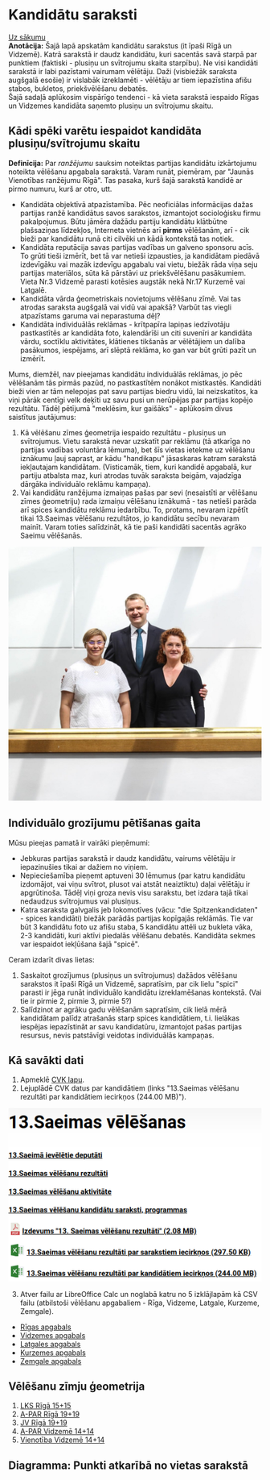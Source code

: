 # Kandidātu saraksti

[Uz sākumu](http://85.254.250.28/downloads1/zpd-election-ads/)  
**Anotācija:** Šajā lapā apskatām kandidātu sarakstus 
(it īpaši Rīgā un Vidzemē). Katrā sarakstā ir daudz kandidātu, 
kuri sacentās savā starpā par punktiem (faktiski - 
plusiņu un svītrojumu skaita starpību). Ne visi kandidāti sarakstā ir 
labi pazīstami vairumam vēlētāju. Daži (visbiežāk saraksta augšgalā esošie) 
ir vislabāk izreklamēti - vēlētāju ar tiem iepazīstina afišu stabos, bukletos, 
priekšvēlēšanu debatēs.  
Šajā sadaļā aplūkosim vispārīgo tendenci - kā vieta sarakstā iespaido 
Rīgas un Vidzemes kandidāta saņemto plusiņu un svītrojumu skaitu.

## Kādi spēki varētu iespaidot kandidāta plusiņu/svītrojumu skaitu

**Definīcija:** Par *ranžējumu* sauksim noteiktas partijas 
kandidātu izkārtojumu noteikta vēlēšanu apgabala sarakstā. 
Varam runāt, piemēram, par "Jaunās Vienotības ranžējumu Rīgā". 
Tas pasaka, kurš šajā sarakstā kandidē ar pirmo numuru, kurš 
ar otro, utt. 

* Kandidāta objektīvā atpazīstamība. Pēc neoficiālas informācijas dažas
partijas ranžē kandidātus savos sarakstos, izmantojot socioloģisku firmu 
pakalpojumus. Būtu jāmēra dažādu partiju kandidātu 
klātbūtne plašsaziņas līdzekļos, Interneta vietnēs arī **pirms** vēlēšanām, 
arī - cik bieži par kandidātu runā citi cilvēki un kādā kontekstā tas notiek.
* Kandidāta reputācija savas partijas vadības un galveno sponsoru acīs. 
To grūti tieši izmērīt, bet tā var netieši izpausties, ja kandidātam 
piedāvā izdevīgāku vai mazāk izdevīgu apgabalu vai vietu, biežāk rāda viņa
seju partijas materiālos, sūta kā pārstāvi uz priekšvēlēšanu pasākumiem. 
Vieta Nr.3 Vidzemē parasti kotēsies augstāk nekā 
Nr.17 Kurzemē vai Latgalē.
* Kandidāta vārda ģeometriskais novietojums vēlēšanu zīmē. 
Vai tas atrodas saraksta augšgalā vai vidū vai apakšā? 
Varbūt tas viegli atpazīstams garuma vai neparastuma dēļ? 
* Kandidāta individuālās reklāmas - krītpapīra lapiņas iedzīvotāju 
pastkastītēs ar kandidāta foto, kalendārīši un citi suvenīri ar kandidāta
vārdu, soctīklu aktivitātes, klātienes tikšanās ar vēlētājiem un dalība pasākumos, iespējams, 
arī slēptā reklāma, ko gan var būt grūti pazīt un izmērīt. 

Mums, diemžēl, nav pieejamas kandidātu individuālās reklāmas, jo pēc vēlēšanām 
tās pirmās pazūd, no pastkastītēm nonākot mistkastēs. 
Kandidāti bieži vien ar tām nelepojas pat savu partijas
biedru vidū, lai neizskatītos, ka viņi pārāk centīgi velk deķīti uz savu pusi un 
nerūpējas par partijas kopējo rezultātu.
Tādēļ pētījumā "meklēsim, kur gaišāks" - aplūkosim divus saistītus jautājumus: 

1. Kā vēlēšanu zīmes ģeometrija iespaido rezultātu - plusiņus un svītrojumus. 
Vietu sarakstā nevar uzskatīt par reklāmu (tā atkarīga no partijas vadības
voluntāra lēmuma), bet šīs vietas ietekme uz vēlēšanu iznākumu ļauj 
saprast, ar kādu "handikapu" jāsaskaras katram sarakstā iekļautajam kandidātam. 
(Visticamāk, tiem, kuri kandidē apgabalā, kur partiju atbalsta maz, kuri 
atrodas tuvāk saraksta beigām, vajadzīga dārgāka individuālo reklāmu kampaņa). 
2. Vai kandidātu ranžējuma izmaiņas pašas par sevi (nesaistīti ar vēlēšanu 
zīmes ģeometriju) rada izmaiņu vēlēšanu iznākumā - tas netieši parāda 
arī spices kandidātu reklāmu iedarbību. To, protams, nevaram 
izpētīt tikai 13.Saeimas vēlēšanu rezultātos, jo kandidātu secību nevaram 
mainīt. Varam toties salīdzināt, kā tie paši kandidāti sacentās agrāko 
Saeimu vēlēšanās. 

![Attēls: Tipiska vizuālā reklāma - LRA spices kandidāti](candidates/lra-spice.jpg)

## Individuālo grozījumu pētīšanas gaita

Mūsu pieejas pamatā ir vairāki pieņēmumi: 

* Jebkuras partijas sarakstā ir daudz kandidātu, 
vairums vēlētāju ir iepazinušies tikai ar dažiem no viņiem. 
* Nepieciešamība pieņemt aptuveni 30 lēmumus (par katru kandidātu 
izdomājot, vai viņu svītrot, plusot vai atstāt neaiztiktu) 
daļai vēlētāju ir apgrūtinoša. Tādēļ viņi groza nevis visu sarakstu, 
bet izdara tajā tikai nedaudzus svītrojumus vai plusiņus.
* Katra saraksta galvgalis jeb lokomotīves (vācu: "die Spitzenkandidaten" - 
spices kandidāti) biežāk parādās partijas kopīgajās reklāmās. Tie 
var būt 3 kandidātu foto uz afišu staba, 5 kandidātu attēli uz bukleta vāka, 
2-3 kandidāti, kuri aktīvi piedalās vēlēšanu debatēs. 
Kandidāta sekmes var iespaidot iekļūšana šajā "spicē". 

Ceram izdarīt divas lietas: 

1. Saskaitot grozījumus (plusiņus un svītrojumus) dažādos vēlēšanu sarakstos
it īpaši Rīgā un Vidzemē, sapratīsim, par cik lielu "spici" parasti ir jēga
runāt individuālo kandidātu izreklamēšanas kontekstā. 
(Vai tie ir pirmie 2, pirmie 3, pirmie 5?)
2. Salīdzinot ar agrāku gadu vēlēšanām sapratīsim, cik lielā mērā kandidātam palīdz
atrašanās starp spices kandidātiem, t.i. lielākas iespējas iepazīstināt 
ar savu kandidatūru, izmantojot pašas partijas resursus, nevis 
patstāvīgi veidotas individuālās kampaņas.

## Kā savākti dati

1. Apmeklē [CVK lapu](https://www.cvk.lv/lv/velesanas/saeimas-velesanas/13-saeimas-velesanas).
2. Lejuplādē CVK datus par kandidātiem (links "13.Saeimas vēlēšanu
rezultāti par kandidātiem iecirkņos (244.00 MB)").

![Kā savākt datus no CVK](candidates/candidate-data-download.png)

3. Atver failu ar LibreOffice Calc un noglabā katru no 5 izklājlapām kā CSV failu
(atbilstoši vēlēšanu apgabaliem - Rīga, Vidzeme, Latgale, Kurzeme, Zemgale). 

* [Rīgas apgabals](candidates/riga-plusi-svitrojumi.csv)
* [Vidzemes apgabals](candidates/vidzeme-plusi-svitrojumi.csv)
* [Latgales apgabals](candidates/latgale-plusi-svitrojumi.csv)
* [Kurzemes apgabals](candidates/kurzeme-plusi-svitrojumi.csv)
* [Zemgale apgabals](candidates/zemgale-plusi-svitrojumi.csv)


## Vēlēšanu zīmju ģeometrija

1. [LKS Rīgā 15+15](candidates/lks-riga.jpg)
2. [A-PAR Rīgā 19+19](candidates/a-par-riga.jpg)
3. [JV Rīgā 19+19](candidates/jv-riga.jpg)
4. [A-PAR Vidzemē 14+14](candidates/a-par-vidzeme.jpg)
5. [Vienotība Vidzemē 14+14](candidates/jv-vidzeme.jpg)


## Diagramma: Punkti atkarībā no vietas sarakstā



